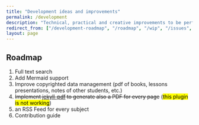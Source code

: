 ```yaml
---
title: "Development ideas and improvements"
permalink: /development
description: "Technical, practical and creative improvements to be performed on this website"
redirect_from: ["/development-roadmap", "/roadmap", "/wip", "/issues", "/improvements", "/dev"]
layout: page
---
```

## Roadmap

1. Full text search
1. Add Mermaid support
6. Improve copyrighted data management (pdf of books, lessons presentations, notes of other students, etc.)
1. ~~Implement [jekyll-pdf](https://abemedia.co.uk/jekyll-pdf/ "jekyll-pdf") to generate also a PDF for every page~~ (<mark>this plugin is not working</mark>)
1. an RSS Feed for every subject
8. Contribution guide